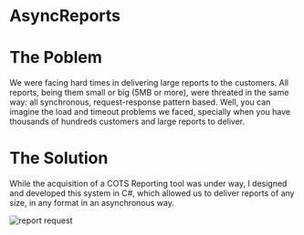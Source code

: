 # AsyncReports
<H1>The Poblem</H1>
We were facing hard times in delivering large reports to the customers. All reports, being them small or big (5MB or more), 
were threated in the same way: all synchronous, request-response pattern based. Well, you can imagine the load and timeout problems we faced, specially when you have thousands of hundreds customers and large reports to deliver.

<H1>The Solution</H1>
While the acquisition of a COTS Reporting tool was under way, I designed and developed this system in C#, which allowed us to deliver reports of any size, in any format in an asynchronous way.

![report request](https://cloud.githubusercontent.com/assets/1160316/20939266/0bfbbfe0-bbe6-11e6-942c-ff630cd528b9.png)
